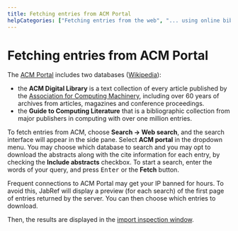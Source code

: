 ```yaml
---
title: Fetching entries from ACM Portal
helpCategories: ["Fetching entries from the web", "... using online bibliographic database"]
---
```


# Fetching entries from ACM Portal

The [ACM Portal](https://dl.acm.org) includes two databases  ([Wikipedia](https://en.wikipedia.org/wiki/Association_for_Computing_Machinery#Portal_and_Digital_Library)):
- the **ACM Digital Library** is a text collection of every article published by the [Association for Computing Machinery](https://www.acm.org), including over 60 years of archives
from articles, magazines and conference proceedings.
- the **Guide to Computing Literature** that is a bibliographic collection from major publishers in computing with over one million entries.

To fetch entries from ACM, choose **Search → Web search**, and the search interface will appear in the side pane. Select **ACM portal** in the dropdown menu. You may choose which database to search and you may opt to download the abstracts along with the cite information for each entry, by checking the **Include abstracts** checkbox.
To start a search, enter the words of your query, and press <kbd>Enter</kbd> or the **Fetch** button.

Frequent connections to ACM Portal may get your IP banned for hours. To avoid this, JabRef will display a preview (for each search) of the first page of entries returned by the server. You can then choose which entries to download.

Then, the results are displayed in the [import inspection window](ImportInspectionDialog).
